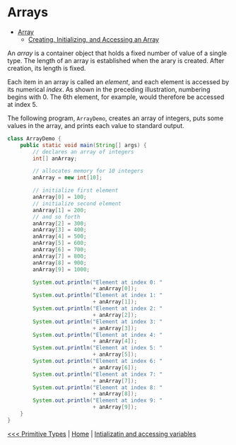 # Arrays


- [Array](101-arrays.md)
    - [Creating, Initializing, and Accessing an Array](102-creating-initializing-accessing.md)


An *array* is a container object that holds a fixed number of value of a single type. The length of an array is established when the arary is created. After creation, its length is fixed.


Each item in an array is called an *element*, and each element is accessed by its numerical *index*. As shown in the preceding illustration, numbering begins with 0. The 6th element, for example, would therefore be accessed at index 5.

The following program, `ArrayDemo`, creates an array of integers, puts some values in the array, and prints each value to standard output.

```java
class ArrayDemo {
    public static void main(String[] args) {
        // declares an array of integers
        int[] anArray;

        // allocates memory for 10 integers
        anArray = new int[10];

        // initialize first element
        anArray[0] = 100;
        // initialize second element
        anArray[1] = 200;
        // and so forth
        anArray[2] = 300;
        anArray[3] = 400;
        anArray[4] = 500;
        anArray[5] = 600;
        anArray[6] = 700;
        anArray[7] = 800;
        anArray[8] = 900;
        anArray[9] = 1000;

        System.out.println("Element at index 0: "
                           + anArray[0]);
        System.out.println("Element at index 1: "
                           + anArray[1]);
        System.out.println("Element at index 2: "
                           + anArray[2]);
        System.out.println("Element at index 3: "
                           + anArray[3]);
        System.out.println("Element at index 4: "
                           + anArray[4]);
        System.out.println("Element at index 5: "
                           + anArray[5]);
        System.out.println("Element at index 6: "
                           + anArray[6]);
        System.out.println("Element at index 7: "
                           + anArray[7]);
        System.out.println("Element at index 8: "
                           + anArray[8]);
        System.out.println("Element at index 9: "
                           + anArray[9]);
    }
}

```

[<<< Primitive Types](../102-creating-primitives-types.md) | [Home](../../README.md) | [Intializatin and accessing variables](102-creating-initializing-accessing.md)